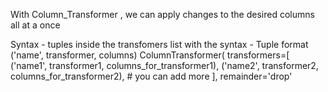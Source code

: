 With Column_Transformer , we can apply changes to the desired columns all at a once  

Syntax - tuples inside the transfomers list with the syntax - Tuple format	('name', transformer, columns)
ColumnTransformer(
    transformers=[
        ('name1', transformer1, columns_for_transformer1),
         ('name2', transformer2, columns_for_transformer2),
        # you can add more
    ],
    remainder='drop' 
